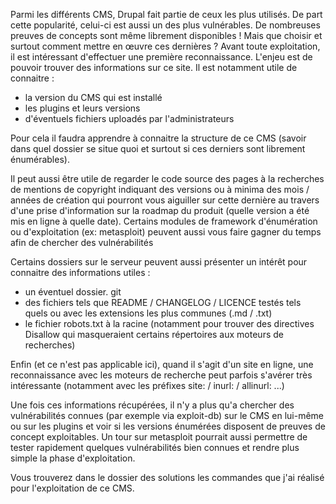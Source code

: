 Parmi les différents CMS, Drupal fait partie de ceux les plus utilisés. De part cette popularité, celui-ci est aussi un des plus vulnérables. De nombreuses preuves de concepts sont même librement disponibles ! Mais que choisir et surtout comment mettre en œuvre ces dernières ? Avant toute exploitation, il est intéressant d'effectuer une première reconnaissance. L'enjeu est de pouvoir trouver des informations sur ce site. Il est notamment utile de connaitre :  
* la version du CMS qui est installé  
* les plugins et leurs versions  
* d'éventuels fichiers uploadés par l'administrateurs  

Pour cela il faudra apprendre à connaitre la structure de ce CMS (savoir dans quel dossier se situe quoi et surtout si ces derniers sont librement énumérables). 

Il peut aussi être utile de regarder le code source des pages à la recherches de mentions de copyright indiquant des versions ou à minima des mois / années de création qui pourront vous aiguiller sur cette dernière au travers d'une prise d'information sur la roadmap du produit (quelle version a été mis en ligne à quelle date). Certains modules de framework d'énumération ou d'exploitation (ex: metasploit) peuvent aussi vous faire gagner du temps afin de chercher des vulnérabilités

Certains dossiers sur le serveur peuvent aussi présenter un intérêt pour connaitre des informations utiles :  
* un éventuel dossier. git  
* des fichiers tels que README / CHANGELOG / LICENCE testés tels quels ou avec les extensions les plus communes (.md / .txt)  
* le fichier robots.txt à la racine (notamment pour trouver des directives Disallow qui masqueraient certains répertoires aux moteurs de recherches)  

Enfin (et ce n'est pas applicable ici), quand il s'agit d'un site en ligne, une reconnaissance avec les moteurs de recherche peut parfois s'avérer très intéressante (notamment avec les préfixes site: / inurl: / allinurl: ...)

Une fois ces informations récupérées, il n'y a plus qu'a chercher des vulnérabilités connues (par exemple via exploit-db) sur le CMS en lui-même ou sur les plugins et voir si les versions énumérées disposent de preuves de concept exploitables. Un tour sur metasploit pourrait aussi permettre de tester rapidement quelques vulnérabilités bien connues et rendre plus simple la phase d'exploitation.  

Vous trouverez dans le dossier des solutions les commandes que j'ai réalisé pour l'exploitation de ce CMS.